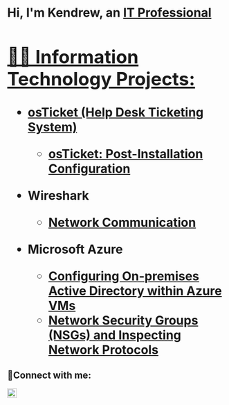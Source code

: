 <h1>Hi, I'm Kendrew, an <a href="https://www.linkedin.com/in/kendrew-rolle-7b7267305">IT Professional
<h2>👨‍💻 Information Technology Projects:</h2>

- <b>osTicket (Help Desk Ticketing System)</b>
  - [osTicket: Post-Installation Configuration](https://github.com/Kendrew-Rolle/Post-Installation-Configuraton)
- <b>Wireshark</b>
  - [Network Communication](https://github.com/Kendrew-Rolle/Network-Communication)
 
- <b>Microsoft Azure</b>
  - [Configuring On-premises Active Directory within Azure VMs](https://github.com/Kendrew-Rolle/Configuring-Active-Directory)
  - [Network Security Groups (NSGs) and Inspecting Network Protocols](https://github.com/Kendrew-Rolle/Network-Security-Groups-NSGs-and-Inspecting-Network-Protocols)

<h2>🤳Connect with me:</h2>


[<img align="left" alt="Josh | LinkedIn" width="22px" src="https://cdn.jsdelivr.net/npm/simple-icons@v3/icons/linkedin.svg" />][linkedin]

[linkedin]: https://www.linkedin.com/in/kendrew-rolle-7b7267305
